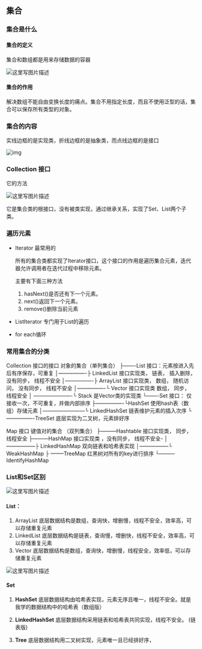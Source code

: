 ## 集合

### 集合是什么

#### 集合的定义

集合和数组都是用来存储数据的容器

![这里写图片描述](https://img-blog.csdn.net/20180803193134355?watermark/2/text/aHR0cHM6Ly9ibG9nLmNzZG4ubmV0L2ZlaXlhbmFmZmVjdGlvbg==/font/5a6L5L2T/fontsize/400/fill/I0JBQkFCMA==/dissolve/70)

#### 集合的作用

解决数组不能自由变换长度的痛点。集合不用指定长度，而且不使用泛型的话，集合可以保存所有类型的对象。

### 集合的内容

实线边框的是实现类，折线边框的是抽象类，而点线边框的是接口

![img](https://imgconvert.csdnimg.cn/aHR0cHM6Ly9pbWFnZXMyMDE1LmNuYmxvZ3MuY29tL2Jsb2cvODc1MTgxLzIwMTYwOS84NzUxODEtMjAxNjA5MjExMDA3MzMxMDYtMTE4NzI4NjU2Ni5wbmc?x-oss-process=image/format,png)

### Collection   接口

它的方法

![这里写图片描述](https://img-blog.csdn.net/20180803193423722?watermark/2/text/aHR0cHM6Ly9ibG9nLmNzZG4ubmV0L2ZlaXlhbmFmZmVjdGlvbg==/font/5a6L5L2T/fontsize/400/fill/I0JBQkFCMA==/dissolve/70)

它是集合类的根接口，没有被类实现，通过继承关系，实现了Set、List两个子类。

### 遍历元素

- Iterator   最常用的

  所有的集合类都实现了Iterator接口，这个接口的作用是遍历集合元素，迭代器允许调用者在迭代过程中移除元素。

  主要有下面三种方法

  1. hasNext()是否还有下一个元素。
  2. next()返回下一个元素。
  3. remove()删除当前元素

- ListIterator   专门用于List的遍历

- for each循环

### 常用集合的分类

Collection 接口的接口 对象的集合（单列集合）
├——-List 接口：元素按进入先后有序保存，可重复
│—————-├ LinkedList 接口实现类， 链表， 插入删除， 没有同步， 线程不安全
│—————-├ ArrayList 接口实现类， 数组， 随机访问， 没有同步， 线程不安全
│—————-└ Vector 接口实现类 数组， 同步， 线程安全
│ ———————-└ Stack 是Vector类的实现类
└——-Set 接口： 仅接收一次，不可重复，并做内部排序
├—————-└HashSet 使用hash表（数组）存储元素
│————————└ LinkedHashSet 链表维护元素的插入次序
└ —————-TreeSet 底层实现为二叉树，元素排好序

Map 接口 键值对的集合 （双列集合）
├———Hashtable 接口实现类， 同步， 线程安全
├———HashMap 接口实现类 ，没有同步， 线程不安全-
│—————–├ LinkedHashMap 双向链表和哈希表实现
│—————–└ WeakHashMap
├ ——–TreeMap 红黑树对所有的key进行排序
└———IdentifyHashMap

### List和Set区别

![这里写图片描述](E:\My_gitbook\java总结\java基础语法中和C语言区别\20180803201610610)

#### List：

1. ArrayList       底层数据结构是数组，查询快，增删慢，线程不安全，效率高，可以存储重复元素
2. LinkedList     底层数据结构是链表，查询慢，增删快，线程不安全，效率高，可以存储重复元素
3. Vector           底层数据结构是数组，查询快，增删慢，线程安全，效率低，可以存储重复元素

![这里写图片描述](https://img-blog.csdn.net/20180803201736883?watermark/2/text/aHR0cHM6Ly9ibG9nLmNzZG4ubmV0L2ZlaXlhbmFmZmVjdGlvbg==/font/5a6L5L2T/fontsize/400/fill/I0JBQkFCMA==/dissolve/70)

#### Set

1.  **HashSet**   底层数据结构由哈希表实现，元素无序且唯一，线程不安全。就是我学的数据结构中的哈希表（数组版）
2. **LinkedHashSet**   底层数据结构采用链表和哈希表共同实现，线程不安全。 (链表版)

3. **Tree**  底层数据结构用二叉树实现，元素唯一且已经排好序，



